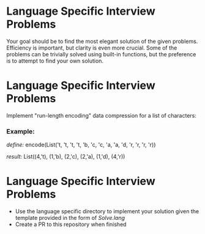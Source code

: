 # Language Specific Interview Problems

Your goal should be to find the most elegant solution of the given problems. Efficiency is important, but clarity is even
more crucial. Some of the problems can be trivially solved using built-in functions, but the preference is to attempt to
find your own solution.

# Language Specific Interview Problems

Implement "run-length encoding" data compression for a list of characters:

### Example:

 *define:* encode(List('t, 't, 't, 't, 'b, 'c, 'c, 'a, 'a, 'd, 'r, 'r, 'r, 'r))

 *result:* List((4,'t), (1,'b), (2,'c), (2,'a), (1,'d), (4,'r))
 
 # Language Specific Interview Problems

* Use the language specific directory to implement your solution given the template provided in the form of _Solve.lang_
* Create a PR to this repository when finished
